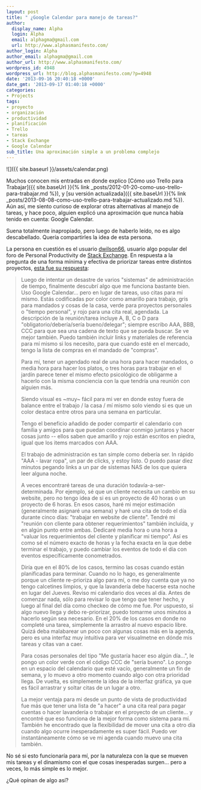 ```yaml
---
layout: post
title: " ¿Google Calendar para manejo de tareas?"
author:
  display_name: Alpha
  login: Alpha
  email: alphagma@gmail.com
  url: http://www.alphasmanifesto.com/
author_login: Alpha
author_email: alphagma@gmail.com
author_url: http://www.alphasmanifesto.com/
wordpress_id: 4948
wordpress_url: http://blog.alphasmanifesto.com/?p=4948
date: '2013-09-16 20:40:18 +0000'
date_gmt: '2013-09-17 01:40:18 +0000'
categories:
- Projects
tags:
- proyecto
- organización
- productividad
- planificación
- Trello
- tareas
- Stack Exchange
- Google Calendar
sub_title: Una aproximación simple a un problema complejo
---
```


![]({{ site.baseurl }}/assets/calendar.png)

Muchos conocen mis entradas en donde explico [Cómo uso Trello para Trabajar]({{ site.baseUrl }}{% link _posts/2012-01-20-como-uso-trello-para-trabajar.md %}), y [su versión actualizada]({{ site.baseUrl }}{% link _posts/2013-08-08-como-uso-trello-para-trabajar-actualizado.md %}). Aún así, me siento curioso de explorar otras alternativas al manejo de tareas, y hace poco, alguien explicó una aproximación que nunca había tenido en cuenta: Google Calendar.

Suena totalmente inapropiado, pero luego de haberlo leído, no es algo descabellado. Quería compartirles la idea de esta persona.

<!--more-->

La persona en cuestión es el usuario [dwilson66](http://productivity.stackexchange.com/users/2961/dwwilson66), usuario algo popular del foro de Personal Productivity de [Stack Exchange](http://productivity.stackexchange.com/). En respuesta a la pregunta de una forma mínima y efectiva de priorizar tareas entre distintos proyectos, [esta fue su respuesta](http://productivity.stackexchange.com/a/8105/1430):

> Luego de intentar un desastre de varios "sistemas" de administración de tiempo, finalmente descubrí algo que me funciona bastante bien. Uso Google Calendar... pero en lugar de tareas, uso citas para mí mismo. Estás codificadas por color como amarillo para trabajo, gris para mandados y cosas de la casa, verde para proyectos personales o "tiempo personal", y rojo para una cita real, agendada. La descripción de la reunión/tarea incluye A, B, C o D para "obligatorio/debería/sería bueno/delegar"; siempre escribo AAA, BBB, CCC para que sea una cadena de texto que se pueda buscar. Se ve mejor también. Puedo también incluir links y materiales de referencia para mí mismo si los necesito, para que cuando esté en el mercado, tengo la lista de compras en el mandado de "compras".
> 
> Para mí, tener un agendado real de una hora para hacer mandados, o media hora para hacer los platos, o tres horas para trabajar en el jardín parece tener el mismo efecto psicológico de obligarme a hacerlo con la misma conciencia con la que tendría una reunión con alguien más.
> 
> Siendo visual es ~muy~ fácil para mi ver en donde estoy fuera de balance entre el trabajo / la casa / mí mismo solo viendo si es que un color destaca entre otros para una semana en particular.
> 
> Tengo el beneficio añadido de poder compartir el calendario con familia y amigos para que puedan coordinar conmigo juntaros y hacer cosas junto -- ellos saben que amarillo y rojo están escritos en piedra, igual que los items marcados con AAA.
> 
> El trabajo de administración es tan simple como debería ser. In rápido "AAA - lavar ropa", un par de clicks, y estoy listo. O puedo pasar diez minutos pegando links a un par de sistemas NAS de los que quiera leer alguna noche.
> 
> A veces encontraré tareas de una duración todavía-a-ser-determinada. Por ejemplo, sé que un cliente necesita un cambio en su website, pero no tengo idea de si es un proyecto de 40 horas o un proyecto de 6 horas. En esos casos, haré mi mejor estimación (generalmente asignaré una semana) y haré una cita de todo el día durante cinco días: "trabajar en website de cliente". Tendré mi "reunión con cliente para obtener requerimientos" también incluída, y en algún punto entre ambas. Dedicaré media hora o una hora a "valuar los requerimientos del cliente y planificar mi tiempo". Así es como sé el número exacto de horas y la fecha exacta en la que debe terminar el trabajo, y puedo cambiar los eventos de todo el día con eventos específicamente conometrados.
> 
> Diría que en el 80% de los casos, termino las cosas cuando están planificadas para terminar. Cuando no lo hago, es generalmente porque un cliente re-prioriza algo para mí, o me doy cuenta que ya no tengo calcetines limpios, y que la lavandería debe hacerse esta noche en lugar del Jueves. Reviso mi calendario dos veces al día. Antes de comenzar nada, sólo para revisar lo que tengo que tener hecho, y luego al final del día como checkeo de cómo me fue. Por uspuesto, si algo nuevo llega y debo re-priorizar, puedo tomarme unos minutos a hacerlo según sea necesario. En el 20% de los casos en donde no completé una tarea, simplemente la arrastro al nuevo espacio libre. Quizá deba malabarear un poco con algunas cosas más en la agenda, pero es una interfaz muy intuitiva para ver visualmetne en dónde mis tareas y citas van a caer.
> 
> Para cosas personales del tipo "Me gustaría hacer eso algún día...", le pongo un color verde con el código CCC de "sería bueno". Lo pongo en un espacio del calendario que esté vacío, generalmente un fin de semana, y lo muevo a otro momento cuando algo con otra prioridad llega. De vuelta, es simplemente la idea de la interfaz gráfica, ya que es fácil arrastrar y soltar citas de un lugar a otro.
> 
> La mejor ventaja para mi desde un punto de vista de productividad fue más que tener una lista de "a hacer" a una cita real para pagar cuentas o hacer lavandería o trabajar en el proyecto de un cliente... y encontré que eso funciona de la mejor forma como sistema para mí. También he encontrado que la flexibilidad de mover una cita a otro día cuando algo ocurre inesperadamente es super fácil. Puedo ver instantáneamente cómo se ve mi agenda cuando muevo una cita también.

No sé si esto funcionaría para mí, por la naturaleza con la que se mueven mis tareas y el dinamismo con el que cosas inesperadas surgen... pero a veces, lo más simple es lo mejor.

¿Qué opinan de algo así?
